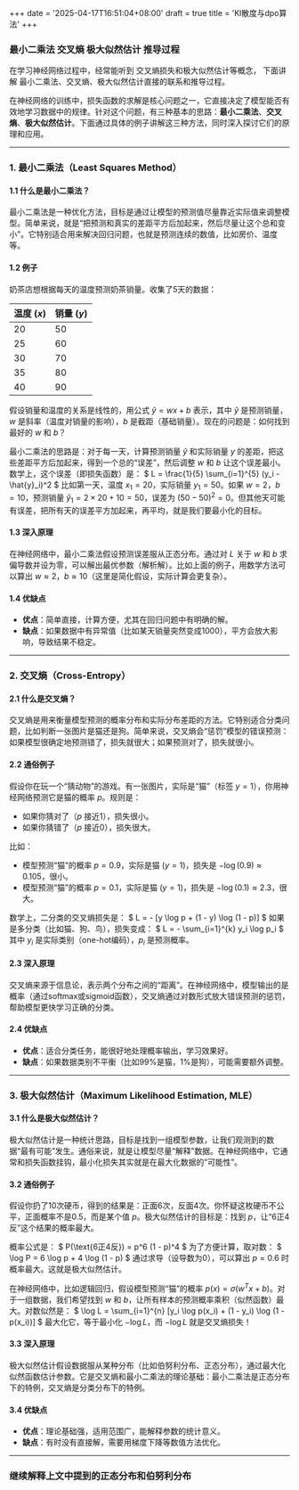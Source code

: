 +++
date = '2025-04-17T16:51:04+08:00'
draft = true
title = 'Kl散度与dpo算法'
+++

### 最小二乘法 交叉熵 极大似然估计 推导过程

在学习神经网络过程中，经常能听到 交叉熵损失和极大似然估计等概念， 下面讲解 最小二乘法、交叉熵、极大似然估计直接的联系和推导过程。

在神经网络的训练中，损失函数的求解是核心问题之一，它直接决定了模型能否有效地学习数据中的规律。针对这个问题，有三种基本的思路：**最小二乘法**、**交叉熵**、**极大似然估计**。下面通过具体的例子讲解这三种方法，同时深入探讨它们的原理和应用。

---

### 1. 最小二乘法（Least Squares Method）

#### 1.1 什么是最小二乘法？
最小二乘法是一种优化方法，目标是通过让模型的预测值尽量靠近实际值来调整模型。简单来说，就是“把预测和真实的差距平方后加起来，然后尽量让这个总和变小”。它特别适合用来解决回归问题，也就是预测连续的数值，比如房价、温度等。

#### 1.2 例子
奶茶店想根据每天的温度预测奶茶销量。收集了5天的数据：

| 温度 ($x$) | 销量 ($y$) |
|--------------|--------------|
| 20           | 50           |
| 25           | 60           |
| 30           | 70           |
| 35           | 80           |
| 40           | 90           |

假设销量和温度的关系是线性的，用公式 $\hat{y} = wx + b$ 表示，其中 $\hat{y}$ 是预测销量，$w$ 是斜率（温度对销量的影响），$b$ 是截距（基础销量）。现在的问题是：如何找到最好的 $w$ 和 $b$？

最小二乘法的思路是：对于每一天，计算预测销量 $\hat{y}$ 和实际销量 $y$ 的差距，把这些差距平方后加起来，得到一个总的“误差”，然后调整 $w$ 和 $b$ 让这个误差最小。数学上，这个误差（即损失函数）是：
$
L = \frac{1}{5} \sum_{i=1}^{5} (y_i - \hat{y}_i)^2
$
比如第一天，温度 $x_1 = 20$，实际销量 $y_1 = 50$。如果 $w = 2$，$b = 10$，预测销量 $\hat{y}_1 = 2 \times 20 + 10 = 50$，误差为 $(50 - 50)^2 = 0$。但其他天可能有误差，把所有天的误差平方加起来，再平均，就是我们要最小化的目标。

#### 1.3 深入原理
在神经网络中，最小二乘法假设预测误差服从正态分布。通过对 $L$ 关于 $w$ 和 $b$ 求偏导数并设为零，可以解出最优参数（解析解）。比如上面的例子，用数学方法可以算出 $w \approx 2$，$b \approx 10$（这里是简化假设，实际计算会更复杂）。

#### 1.4 优缺点
- **优点**：简单直接，计算方便，尤其在回归问题中有明确的解。
- **缺点**：如果数据中有异常值（比如某天销量突然变成1000），平方会放大影响，导致结果不稳定。

---

### 2. 交叉熵（Cross-Entropy）

#### 2.1 什么是交叉熵？
交叉熵是用来衡量模型预测的概率分布和实际分布差距的方法。它特别适合分类问题，比如判断一张图片是猫还是狗。简单来说，交叉熵会“惩罚”模型的错误预测：如果模型很确定地预测错了，损失就很大；如果预测对了，损失就很小。

#### 2.2 通俗例子
假设你在玩一个“猜动物”的游戏。有一张图片，实际是“猫”（标签 $y = 1$），你用神经网络预测它是猫的概率 $p$。规则是：
- 如果你猜对了（$p$ 接近1），损失很小。
- 如果你猜错了（$p$ 接近0），损失很大。

比如：
- 模型预测“猫”的概率 $p = 0.9$，实际是猫 ($y = 1$)，损失是 $-\log(0.9) \approx 0.105$，很小。
- 模型预测“猫”的概率 $p = 0.1$，实际是猫 ($y = 1$)，损失是 $-\log(0.1) \approx 2.3$，很大。

数学上，二分类的交叉熵损失是：
$
L = - [y \log p + (1 - y) \log (1 - p)]
$
如果是多分类（比如猫、狗、鸟），损失变成：
$
L = - \sum_{i=1}^{k} y_i \log p_i
$
其中 $y_i$ 是实际类别（one-hot编码），$p_i$ 是预测概率。

#### 2.3 深入原理
交叉熵来源于信息论，表示两个分布之间的“距离”。在神经网络中，模型输出的是概率（通过softmax或sigmoid函数），交叉熵通过对数形式放大错误预测的惩罚，帮助模型更快学习正确的分类。

#### 2.4 优缺点
- **优点**：适合分类任务，能很好地处理概率输出，学习效果好。
- **缺点**：如果数据类别不平衡（比如99%是猫，1%是狗），可能需要额外调整。

---

### 3. 极大似然估计（Maximum Likelihood Estimation, MLE）

#### 3.1 什么是极大似然估计？
极大似然估计是一种统计思路，目标是找到一组模型参数，让我们观测到的数据“最有可能”发生。通俗来说，就是让模型尽量“解释”数据。在神经网络中，它通常和损失函数挂钩，最小化损失其实就是在最大化数据的“可能性”。

#### 3.2 通俗例子
假设你扔了10次硬币，得到的结果是：正面6次，反面4次。你怀疑这枚硬币不公平，正面概率不是0.5，而是某个值 $p$。极大似然估计的目标是：找到 $p$，让“6正4反”这个结果的概率最大。

概率公式是：
$
P(\text{6正4反}) = p^6 (1 - p)^4
$
为了方便计算，取对数：
$
\log P = 6 \log p + 4 \log (1 - p)
$
通过求导（设导数为0），可以算出 $p = 0.6$ 时概率最大。这就是极大似然估计。

在神经网络中，比如逻辑回归，假设模型预测“猫”的概率 $p(x) = \sigma(w^T x + b)$。对于一组数据，我们希望找到 $w$ 和 $b$，让所有样本的预测概率乘积（似然函数）最大。对数似然是：
$
\log L = \sum_{i=1}^{n} [y_i \log p(x_i) + (1 - y_i) \log (1 - p(x_i))]
$
最大化它，等于最小化 $- \log L$，而 $- \log L$ 就是交叉熵损失！

#### 3.3 深入原理
极大似然估计假设数据服从某种分布（比如伯努利分布、正态分布），通过最大化似然函数估计参数。它是交叉熵和最小二乘法的理论基础：最小二乘法是正态分布下的特例，交叉熵是分类分布下的特例。

#### 3.4 优缺点
- **优点**：理论基础强，适用范围广，能解释参数的统计意义。
- **缺点**：有时没有直接解，需要用梯度下降等数值方法优化。

---

### 继续解释上文中提到的正态分布和伯努利分布
